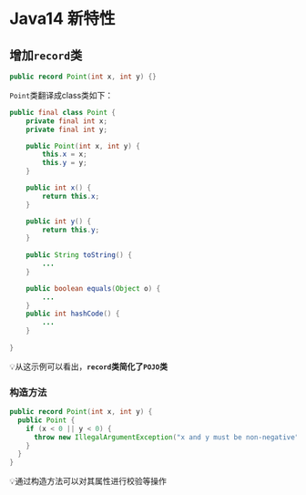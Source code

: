 # Java14 新特性

## 增加`record`类

```java
public record Point(int x, int y) {}
```

`Point`类翻译成class类如下：

```java
public final class Point {
    private final int x;
    private final int y;

    public Point(int x, int y) {
        this.x = x;
        this.y = y;
    }

    public int x() {
        return this.x;
    }

    public int y() {
        return this.y;
    }
  
    public String toString() {
        ...
    }

    public boolean equals(Object o) {
        ...
    }
    public int hashCode() {
        ...
    }
  
}
```

💡从这示例可以看出，**`record`类简化了`POJO`类**

### 构造方法

```java
public record Point(int x, int y) {
  public Point {
    if (x < 0 || y < 0) {
      throw new IllegalArgumentException("x and y must be non-negative");
    }
  }
}
```

💡通过构造方法可以对其属性进行校验等操作